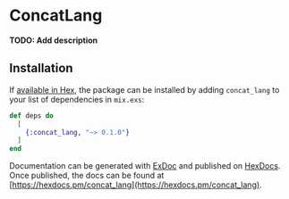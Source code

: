 # ConcatLang

**TODO: Add description**

## Installation

If [available in Hex](https://hex.pm/docs/publish), the package can be installed
by adding `concat_lang` to your list of dependencies in `mix.exs`:

```elixir
def deps do
  [
    {:concat_lang, "~> 0.1.0"}
  ]
end
```

Documentation can be generated with [ExDoc](https://github.com/elixir-lang/ex_doc)
and published on [HexDocs](https://hexdocs.pm). Once published, the docs can
be found at [https://hexdocs.pm/concat_lang](https://hexdocs.pm/concat_lang).

